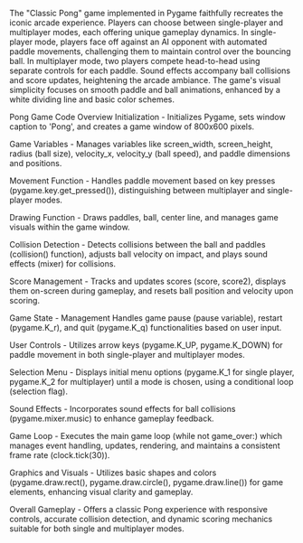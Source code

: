The "Classic Pong" game implemented in Pygame faithfully recreates the iconic arcade experience. 
Players can choose between single-player and multiplayer modes, each offering unique gameplay dynamics. 
In single-player mode, players face off against an AI opponent with automated paddle movements, challenging them to maintain control over the bouncing ball.
In multiplayer mode, two players compete head-to-head using separate controls for each paddle. 
Sound effects accompany ball collisions and score updates, heightening the arcade ambiance.
The game's visual simplicity focuses on smooth paddle and ball animations, enhanced by a white dividing line and basic color schemes. 


Pong Game Code Overview
Initialization - 	Initializes Pygame, sets window caption to 'Pong', and creates a game window of 800x600 pixels.

Game Variables -	Manages variables like screen_width, screen_height, radius (ball size), velocity_x, velocity_y (ball speed), and paddle dimensions and positions.

Movement Function -	Handles paddle movement based on key presses (pygame.key.get_pressed()), distinguishing between multiplayer and single-player modes.

Drawing Function -	Draws paddles, ball, center line, and manages game visuals within the game window.

Collision Detection	- Detects collisions between the ball and paddles (collision() function), adjusts ball velocity on impact, and plays sound effects (mixer) for collisions.

Score Management -	Tracks and updates scores (score, score2), displays them on-screen during gameplay, and resets ball position and velocity upon scoring.

Game State - Management	Handles game pause (pause variable), restart (pygame.K_r), and quit (pygame.K_q) functionalities based on user input.

User Controls	- Utilizes arrow keys (pygame.K_UP, pygame.K_DOWN) for paddle movement in both single-player and multiplayer modes.

Selection Menu	- Displays initial menu options (pygame.K_1 for single player, pygame.K_2 for multiplayer) until a mode is chosen, using a conditional loop (selection flag).

Sound Effects -	Incorporates sound effects for ball collisions (pygame.mixer.music) to enhance gameplay feedback.

Game Loop -	Executes the main game loop (while not game_over:) which manages event handling, updates, rendering, and maintains a consistent frame rate (clock.tick(30)).

Graphics and Visuals - Utilizes basic shapes and colors (pygame.draw.rect(), pygame.draw.circle(), pygame.draw.line()) for game elements, enhancing visual clarity and gameplay.

Overall Gameplay	- Offers a classic Pong experience with responsive controls, accurate collision detection, and dynamic scoring mechanics suitable for both single and multiplayer modes.
